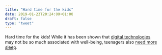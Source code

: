 ```yaml
---
title: "Hard time for the kids"
date: 2019-01-23T20:24:00+01:00
draft: false
type: "tweet"
---
```


Hard time for the kids! While it has been shown that [digital technologies](https://www.nature.com/articles/s41562-018-0506-1) may
not be so much associated with well-being, teenagers also [need more
sleep](https://t.co/v4eq3EffMJ).
